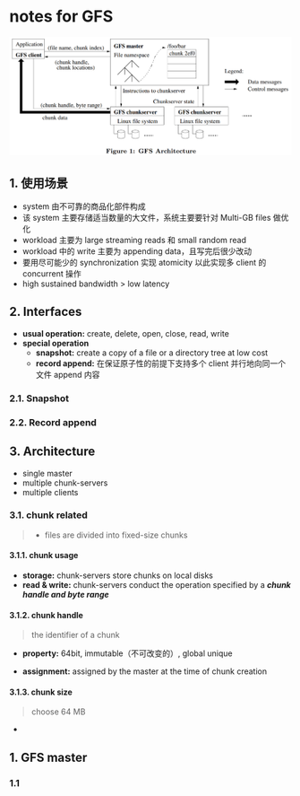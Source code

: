 # notes for GFS

 ![image-20230628142256374](assets/image-20230628142256374.png)

## 1. 使用场景

- system 由不可靠的商品化部件构成
- 该 system 主要存储适当数量的大文件，系统主要要针对 Multi-GB files 做优化
- workload 主要为 large streaming reads 和 small random read
- workload 中的 write 主要为 appending data，且写完后很少改动
- 要用尽可能少的 synchronization 实现 atomicity 以此实现多 client 的 concurrent 操作
- high sustained bandwidth > low latency



## 2. Interfaces

- **usual operation:** create, delete, open, close, read, write
- **special operation**
  - **snapshot:** create a copy of a file or a directory tree at low cost
  - **record append:** 在保证原子性的前提下支持多个 client 并行地向同一个文件 append 内容

### 2.1. Snapshot



### 2.2. Record append





## 3. Architecture

- single master
- multiple chunk-servers
- multiple clients



### 3.1. chunk related

> - files are divided into fixed-size chunks

#### 3.1.1. chunk usage

- **storage:** chunk-servers store chunks on local disks
- **read & write:** chunk-servers conduct the operation specified by a ***chunk handle and byte range***



#### 3.1.2. chunk handle

> the identifier of a chunk

- **property:** 64bit, immutable（不可改变的）, global unique

- **assignment:** assigned by the master at the time of chunk creation



#### 3.1.3. chunk size

> choose 64 MB

- 





## 1. GFS master

### 1.1 
